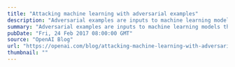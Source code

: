 ```yaml
---
title: "Attacking machine learning with adversarial examples"
description: "Adversarial examples are inputs to machine learning models that an attacker has intentionally designed to cause the model to make a mistake; they’re like optical illusions for machines. In this post we’ll show how adversarial examples work across different mediums, and will discuss why securing systems against them can be difficult."
summary: "Adversarial examples are inputs to machine learning models that an attacker has intentionally designed to cause the model to make a mistake; they’re like optical illusions for machines. In this post we’ll show how adversarial examples work across different mediums, and will discuss why securing systems against them can be difficult."
pubDate: "Fri, 24 Feb 2017 08:00:00 GMT"
source: "OpenAI Blog"
url: "https://openai.com/blog/attacking-machine-learning-with-adversarial-examples"
thumbnail: ""
---
```


